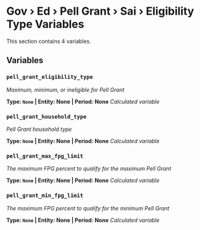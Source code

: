 # Gov › Ed › Pell Grant › Sai › Eligibility Type Variables

This section contains 4 variables.

## Variables

### `pell_grant_eligibility_type`
*Maximum, minimum, or ineligible for Pell Grant*

**Type: `None` | Entity: None | Period: None**
*Calculated variable*

### `pell_grant_household_type`
*Pell Grant household type*

**Type: `None` | Entity: None | Period: None**
*Calculated variable*

### `pell_grant_max_fpg_limit`
*The maximum FPG percent to qualify for the maximum Pell Grant*

**Type: `None` | Entity: None | Period: None**
*Calculated variable*

### `pell_grant_min_fpg_limit`
*The maximum FPG percent to qualify for the minimum Pell Grant*

**Type: `None` | Entity: None | Period: None**
*Calculated variable*
